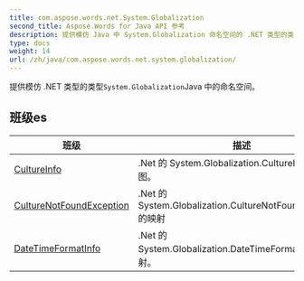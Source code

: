 ```yaml
---
title: com.aspose.words.net.System.Globalization
second_title: Aspose.Words for Java API 参考
description: 提供模仿 Java 中 System.Globalization 命名空间的 .NET 类型的类型。
type: docs
weight: 14
url: /zh/java/com.aspose.words.net.system.globalization/
---
```



提供模仿 .NET 类型的类型`System.Globalization`Java 中的命名空间。


## 班级es

| 班级 | 描述 |
| --- | --- |
| [CultureInfo](../com.aspose.words.net.system.globalization/cultureinfo) | .Net 的 System.Globalization.CultureInfo 的地图。 |
| [CultureNotFoundException](../com.aspose.words.net.system.globalization/culturenotfoundexception) | .Net 的 System.Globalization.CultureNotFoundException 的映射 |
| [DateTimeFormatInfo](../com.aspose.words.net.system.globalization/datetimeformatinfo) | .Net 的 System.Globalization.DateTimeFormatInfo 的映射。 |